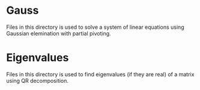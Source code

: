 # Gauss
Files in this directory is used to solve a system of linear equations using Gaussian elemination with partial pivoting.

# Eigenvalues
Files in this directory is used to find eigenvalues (if they are real) of a matrix using QR decomposition.
